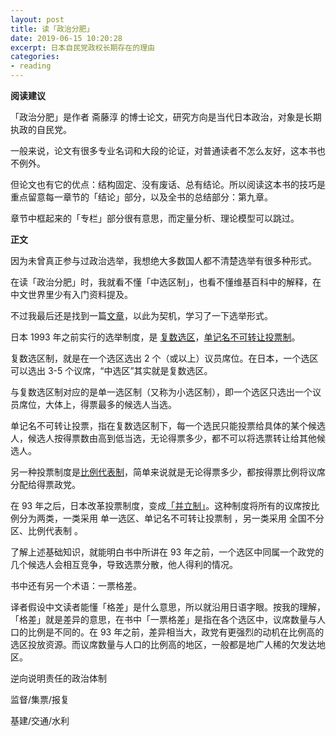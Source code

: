 ```yaml
---
layout: post
title: 读「政治分肥」
date: 2019-06-15 10:20:28
excerpt: 日本自民党政权长期存在的理由
categories: 
- reading
---
```


**阅读建议**

「政治分肥」是作者 斋藤淳 的博士论文，研究方向是当代日本政治，对象是长期执政的自民党。

一般来说，论文有很多专业名词和大段的论证，对普通读者不怎么友好，这本书也不例外。

但论文也有它的优点：结构固定、没有废话、总有结论。所以阅读这本书的技巧是重点留意每一章节的「结论」部分，以及全书的总结部分：第九章。

章节中框起来的「专栏」部分很有意思，而定量分析、理论模型可以跳过。

**正文**

因为未曾真正参与过政治选举，我想绝大多数国人都不清楚选举有很多种形式。

在读「政治分肥」时，我就看不懂「中选区制」，也看不懂维基百科中的解释，在中文世界里少有入门资料提及。

不过我最后还是找到一篇[文章](http://www.aisixiang.com/data/53801.html)，以此为契机，学习了一下选举形式。

日本 1993 年之前实行的选举制度，是 [复数选区](https://zh.wikipedia.org/wiki/複數選區制)，[单记名不可转让投票制](https://zh.wikipedia.org/wiki/不可轉移單票制)。

复数选区制，就是在一个选区选出 2 个（或以上）议员席位。在日本，一个选区可以选出 3-5 个议席，“中选区”其实就是复数选区。

与复数选区制对应的是单一选区制（又称为小选区制），即一个选区只选出一个议员席位，大体上，得票最多的候选人当选。

单记名不可转让投票，指在复数选区制下，每一个选民只能投票给具体的某个候选人，候选人按得票数由高到低当选，无论得票多少，都不可以将选票转让给其他候选人。

另一种投票制度是[比例代表制](https://zh.wikipedia.org/wiki/比例代表制)，简单来说就是无论得票多少，都按得票比例将议席分配给得票政党。

在 93 年之后，日本改革投票制度，变成[「并立制」](https://zh.wikipedia.org/wiki/并立制)。这种制度将所有的议席按比例分为两类，一类采用 单一选区、单记名不可转让投票制 ，另一类采用 全国不分区、比例代表制 。

了解上述基础知识，就能明白书中所讲在 93 年之前，一个选区中同属一个政党的几个候选人会相互竞争，导致选票分散，他人得利的情况。

书中还有另一个术语：一票格差。

译者假设中文读者能懂「格差」是什么意思，所以就沿用日语字眼。按我的理解，「格差」就是差异的意思，在书中「一票格差」是指在各个选区中，议席数量与人口的比例是不同的。在 93 年之前，差异相当大，政党有更强烈的动机在比例高的选区投放资源。而议席数量与人口的比例高的地区，一般都是地广人稀的欠发达地区。



逆向说明责任的政治体制

监督/集票/报复

基建/交通/水利

